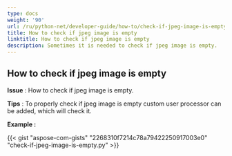 ```yaml
---
type: docs
weight: '90'
url: /ru/python-net/developer-guide/how-to/check-if-jpeg-image-is-empty
title: How to check if jpeg image is empty
linktitle: How to check if jpeg image is empty
description: Sometimes it is needed to check if jpeg image is empty.
---
```


**How to check if jpeg image is empty**
-----------------------------------------

**Issue** : How to check if jpeg image is empty.

**Tips** : To properly check if jpeg image is empty custom user processor can be added, which will check it.

**Example :**

{{< gist "aspose-com-gists" "2268310f7214c78a79422250917003e0" "check-if-jpeg-image-is-empty.py" >}}
